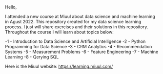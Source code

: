 Hello,

I attended a new course at Miuul about data science and machine learning in Agust 2022. This repository created for my data science learning process. I just will share exercises and their solutions in this repository. Throughout the course I will learn about topics below:

-1 - Introduction to Data Science and Artificial Intelligence
-2 - Python Programming for Data Science
-3 - CRM Analytics
-4 - Recommendation Systems
-5 - Measurement Problems
-6 - Feature Engineering
-7 - Machine Learning
-8 - Qerying SQL


Here is the Miuul website: https://learning.miuul.com/
